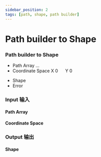```yaml
---
sidebar_position: 2
tags: [path, shape, path builder]
---
```


# Path builder to Shape

<div className="patch-container">
    <div className="patch processor">
        <h3>Path builder to Shape</h3>
        <ul className="inputs">
            <li>Path Array <span>...</span></li>
            <li>Coordinate Space X <span>0</span> &nbsp;&nbsp;&nbsp;&nbsp; Y <span>0</span></li>
        </ul>
        <ul className="outputs">
            <li>Shape</li>
           <li><span></span>Error</li>
        </ul>
    </div>
</div>

<div className="port-descriptions">
<div className="inputs">

### Input 输入

#### Path Array

#### Coordinate Space

</div>
<div className="outputs">

### Output 输出

#### Shape


</div>
</div>
